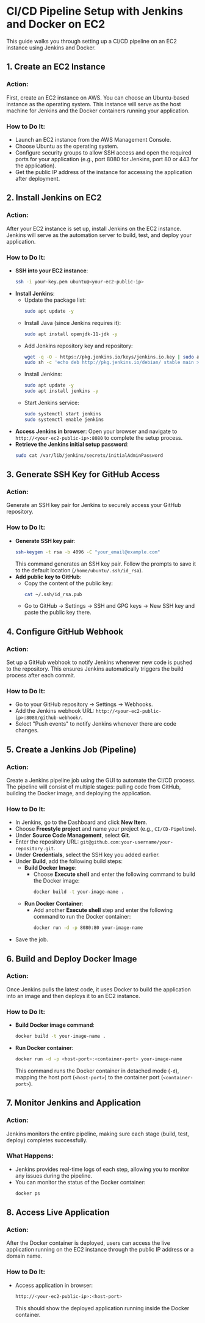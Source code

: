 # CI/CD Pipeline Setup with Jenkins and Docker on EC2

This guide walks you through setting up a CI/CD pipeline on an EC2 instance using Jenkins and Docker.

## 1. Create an EC2 Instance
### Action:
First, create an EC2 instance on AWS. You can choose an Ubuntu-based instance as the operating system. This instance will serve as the host machine for Jenkins and the Docker containers running your application.

### How to Do It:
- Launch an EC2 instance from the AWS Management Console.
- Choose Ubuntu as the operating system.
- Configure security groups to allow SSH access and open the required ports for your application (e.g., port 8080 for Jenkins, port 80 or 443 for the application).
- Get the public IP address of the instance for accessing the application after deployment.

## 2. Install Jenkins on EC2
### Action:
After your EC2 instance is set up, install Jenkins on the EC2 instance. Jenkins will serve as the automation server to build, test, and deploy your application.

### How to Do It:
- **SSH into your EC2 instance**:
    ```bash
    ssh -i your-key.pem ubuntu@<your-ec2-public-ip>
    ```
- **Install Jenkins**:
    - Update the package list:
        ```bash
        sudo apt update -y
        ```
    - Install Java (since Jenkins requires it):
        ```bash
        sudo apt install openjdk-11-jdk -y
        ```
    - Add Jenkins repository key and repository:
        ```bash
        wget -q -O - https://pkg.jenkins.io/keys/jenkins.io.key | sudo apt-key add -
        sudo sh -c 'echo deb http://pkg.jenkins.io/debian/ stable main > /etc/apt/sources.list.d/jenkins.list'
        ```
    - Install Jenkins:
        ```bash
        sudo apt update -y
        sudo apt install jenkins -y
        ```
    - Start Jenkins service:
        ```bash
        sudo systemctl start jenkins
        sudo systemctl enable jenkins
        ```
- **Access Jenkins in browser**:
    Open your browser and navigate to `http://<your-ec2-public-ip>:8080` to complete the setup process.
- **Retrieve the Jenkins initial setup password**:
    ```bash
    sudo cat /var/lib/jenkins/secrets/initialAdminPassword
    ```

## 3. Generate SSH Key for GitHub Access
### Action:
Generate an SSH key pair for Jenkins to securely access your GitHub repository.

### How to Do It:
- **Generate SSH key pair**:
    ```bash
    ssh-keygen -t rsa -b 4096 -C "your_email@example.com"
    ```
    This command generates an SSH key pair. Follow the prompts to save it to the default location (`/home/ubuntu/.ssh/id_rsa`).
- **Add public key to GitHub**:
    - Copy the content of the public key:
        ```bash
        cat ~/.ssh/id_rsa.pub
        ```
    - Go to GitHub → Settings → SSH and GPG keys → New SSH key and paste the public key there.

## 4. Configure GitHub Webhook
### Action:
Set up a GitHub webhook to notify Jenkins whenever new code is pushed to the repository. This ensures Jenkins automatically triggers the build process after each commit.

### How to Do It:
- Go to your GitHub repository → Settings → Webhooks.
- Add the Jenkins webhook URL: `http://<your-ec2-public-ip>:8080/github-webhook/`.
- Select "Push events" to notify Jenkins whenever there are code changes.

## 5. Create a Jenkins Job (Pipeline)
### Action:
Create a Jenkins pipeline job using the GUI to automate the CI/CD process. The pipeline will consist of multiple stages: pulling code from GitHub, building the Docker image, and deploying the application.

### How to Do It:
- In Jenkins, go to the Dashboard and click **New Item**.
- Choose **Freestyle project** and name your project (e.g., `CI/CD-Pipeline`).
- Under **Source Code Management**, select **Git**.
- Enter the repository URL: `git@github.com:your-username/your-repository.git`.
- Under **Credentials**, select the SSH key you added earlier.
- Under **Build**, add the following build steps:
    - **Build Docker Image**:
        - Choose **Execute shell** and enter the following command to build the Docker image:
            ```bash
            docker build -t your-image-name .
            ```
    - **Run Docker Container**:
        - Add another **Execute shell** step and enter the following command to run the Docker container:
            ```bash
            docker run -d -p 8080:80 your-image-name
            ```
- Save the job.

## 6. Build and Deploy Docker Image
### Action:
Once Jenkins pulls the latest code, it uses Docker to build the application into an image and then deploys it to an EC2 instance.

### How to Do It:
- **Build Docker image command**:
    ```bash
    docker build -t your-image-name .
    ```
- **Run Docker container**:
    ```bash
    docker run -d -p <host-port>:<container-port> your-image-name
    ```
    This command runs the Docker container in detached mode (`-d`), mapping the host port (`<host-port>`) to the container port (`<container-port>`).

## 7. Monitor Jenkins and Application
### Action:
Jenkins monitors the entire pipeline, making sure each stage (build, test, deploy) completes successfully.

### What Happens:
- Jenkins provides real-time logs of each step, allowing you to monitor any issues during the pipeline.
- You can monitor the status of the Docker container:
    ```bash
    docker ps
    ```

## 8. Access Live Application
### Action:
After the Docker container is deployed, users can access the live application running on the EC2 instance through the public IP address or a domain name.

### How to Do It:
- Access application in browser:
    ```bash
    http://<your-ec2-public-ip>:<host-port>
    ```
    This should show the deployed application running inside the Docker container.
